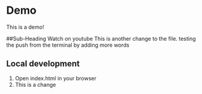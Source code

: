 # Demo
This is a demo!

##Sub-Heading
Watch on youtube
This is another change to the file.
testing the push from the terminal by adding more words

## Local development
1. Open index.html in your browser
2. This is a change
